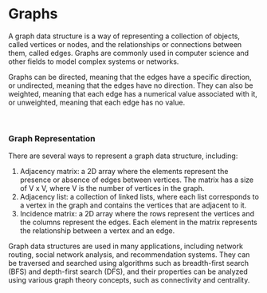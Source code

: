 # Graphs

A graph data structure is a way of representing a collection of objects, called vertices or nodes, and the relationships or connections between them, called edges. Graphs are commonly used in computer science and other fields to model complex systems or networks.

Graphs can be directed, meaning that the edges have a specific direction, or undirected, meaning that the edges have no direction. They can also be weighted, meaning that each edge has a numerical value associated with it, or unweighted, meaning that each edge has no value.

<br/>

### Graph Representation

There are several ways to represent a graph data structure, including:

1. Adjacency matrix: a 2D array where the elements represent the presence or absence of edges between vertices. The matrix has a size of V x V, where V is the number of vertices in the graph.
2. Adjacency list: a collection of linked lists, where each list corresponds to a vertex in the graph and contains the vertices that are adjacent to it.
3. Incidence matrix: a 2D array where the rows represent the vertices and the columns represent the edges. Each element in the matrix represents the relationship between a vertex and an edge.

Graph data structures are used in many applications, including network routing, social network analysis, and recommendation systems. They can be traversed and searched using algorithms such as breadth-first search (BFS) and depth-first search (DFS), and their properties can be analyzed using various graph theory concepts, such as connectivity and centrality.

